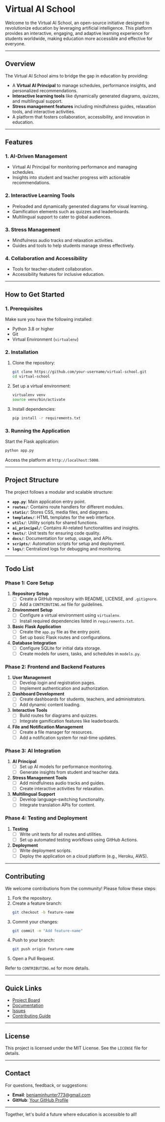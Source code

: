 # Virtual AI School

Welcome to the Virtual AI School, an open-source initiative designed to revolutionize education by leveraging artificial intelligence. This platform provides an interactive, engaging, and adaptive learning experience for students worldwide, making education more accessible and effective for everyone.

---

## **Overview**

The Virtual AI School aims to bridge the gap in education by providing:

- A **Virtual AI Principal** to manage schedules, performance insights, and personalized recommendations.
- **Interactive learning tools** like dynamically generated diagrams, quizzes, and multilingual support.
- **Stress management features** including mindfulness guides, relaxation tools, and interactive activities.
- A platform that fosters collaboration, accessibility, and innovation in education.

---

## **Features**

### **1. AI-Driven Management**
- Virtual AI Principal for monitoring performance and managing schedules.
- Insights into student and teacher progress with actionable recommendations.

### **2. Interactive Learning Tools**
- Preloaded and dynamically generated diagrams for visual learning.
- Gamification elements such as quizzes and leaderboards.
- Multilingual support to cater to global audiences.

### **3. Stress Management**
- Mindfulness audio tracks and relaxation activities.
- Guides and tools to help students manage stress effectively.

### **4. Collaboration and Accessibility**
- Tools for teacher-student collaboration.
- Accessibility features for inclusive education.

---

## **How to Get Started**

### **1. Prerequisites**

Make sure you have the following installed:
- Python 3.8 or higher
- Git
- Virtual Environment (`virtualenv`)

### **2. Installation**

1. Clone the repository:
   ```bash
   git clone https://github.com/your-username/virtual-school.git
   cd virtual-school
   ```
2. Set up a virtual environment:
   ```bash
   virtualenv venv
   source venv/bin/activate
   ```
3. Install dependencies:
   ```bash
   pip install -r requirements.txt
   ```

### **3. Running the Application**

Start the Flask application:
```bash
python app.py
```
Access the platform at `http://localhost:5000`.

---

## **Project Structure**

The project follows a modular and scalable structure:

- **`app.py`**: Main application entry point.
- **`routes/`**: Contains route handlers for different modules.
- **`static/`**: Stores CSS, media files, and diagrams.
- **`templates/`**: HTML templates for the web interface.
- **`utils/`**: Utility scripts for shared functions.
- **`ai_principal/`**: Contains AI-related functionalities and insights.
- **`tests/`**: Unit tests for ensuring code quality.
- **`docs/`**: Documentation for setup, usage, and APIs.
- **`scripts/`**: Automation scripts for setup and deployment.
- **`logs/`**: Centralized logs for debugging and monitoring.

---

## **Todo List**

### **Phase 1: Core Setup**

1. **Repository Setup**
   - [ ] Create a GitHub repository with README, LICENSE, and `.gitignore`.
   - [ ] Add a `CONTRIBUTING.md` file for guidelines.

2. **Environment Setup**
   - [ ] Configure a virtual environment using `virtualenv`.
   - [ ] Install required dependencies listed in `requirements.txt`.

3. **Basic Flask Application**
   - [ ] Create the `app.py` file as the entry point.
   - [ ] Set up basic Flask routes and configurations.

4. **Database Integration**
   - [ ] Configure SQLite for initial data storage.
   - [ ] Create models for users, tasks, and schedules in `models.py`.

### **Phase 2: Frontend and Backend Features**

1. **User Management**
   - [ ] Develop login and registration pages.
   - [ ] Implement authentication and authorization.

2. **Dashboard Development**
   - [ ] Create dashboards for students, teachers, and administrators.
   - [ ] Add dynamic content loading.

3. **Interactive Tools**
   - [ ] Build routes for diagrams and quizzes.
   - [ ] Integrate gamification features like leaderboards.

4. **File and Notification Management**
   - [ ] Create a file manager for resources.
   - [ ] Add a notification system for real-time updates.

### **Phase 3: AI Integration**

1. **AI Principal**
   - [ ] Set up AI models for performance monitoring.
   - [ ] Generate insights from student and teacher data.

2. **Stress Management Tools**
   - [ ] Add mindfulness audio tracks and guides.
   - [ ] Create interactive activities for relaxation.

3. **Multilingual Support**
   - [ ] Develop language-switching functionality.
   - [ ] Integrate translation APIs for content.

### **Phase 4: Testing and Deployment**

1. **Testing**
   - [ ] Write unit tests for all routes and utilities.
   - [ ] Set up automated testing workflows using GitHub Actions.

2. **Deployment**
   - [ ] Write deployment scripts.
   - [ ] Deploy the application on a cloud platform (e.g., Heroku, AWS).

---

## **Contributing**

We welcome contributions from the community! Please follow these steps:

1. Fork the repository.
2. Create a feature branch:
   ```bash
   git checkout -b feature-name
   ```
3. Commit your changes:
   ```bash
   git commit -m "Add feature-name"
   ```
4. Push to your branch:
   ```bash
   git push origin feature-name
   ```
5. Open a Pull Request.

Refer to `CONTRIBUTING.md` for more details.

---

## **Quick Links**

- [Project Board](https://github.com/your-username/virtual-school/projects/1)
- [Documentation](docs/)
- [Issues](https://github.com/your-username/virtual-school/issues)
- [Contributing Guide](CONTRIBUTING.md)

---

## **License**

This project is licensed under the MIT License. See the `LICENSE` file for details.

---

## **Contact**

For questions, feedback, or suggestions:
- **Email**: benjaminhunter773@gmail.com
- **GitHub**: [Your GitHub Profile](https://github.com/benjaminhunter773)

---

Together, let's build a future where education is accessible to all!

